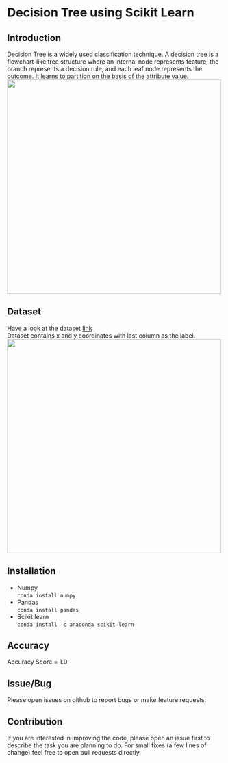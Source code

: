 # Decision Tree using Scikit Learn

## Introduction
Decision Tree is a widely used classification technique. A decision tree is a flowchart-like tree structure where an internal node represents feature, the branch represents a decision rule, and each leaf node represents the outcome. It learns to partition on the basis of the attribute value.  
<img src="https://www.xoriant.com/blog/wp-content/uploads/2017/08/Decision-Trees-modified-1.png" width="500px"/>
 
## Dataset
Have a look at the dataset [link](https://github.com/rajatsharma369007/Decision_Tree_using_Scikit_Learn/blob/master/data.csv)  
Dataset contains x and y coordinates with last column as the label.  
<img src="https://github.com/rajatsharma369007/Decision_Tree_using_Scikit_Learn/blob/master/image.png" width="500px"/>

## Installation
* Numpy  
<code>conda install numpy</code>
* Pandas  
<code>conda install pandas</code>
* Scikit learn  
<code>conda install -c anaconda scikit-learn</code>

## Accuracy
Accuracy Score = 1.0

## Issue/Bug
Please open issues on github to report bugs or make feature requests.

## Contribution
If you are interested in improving the code, please open an issue first to describe the task you are planning to do. For small fixes (a few lines of change) feel free to open pull requests directly.


